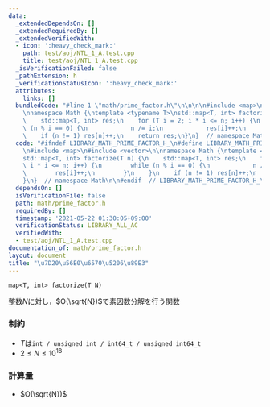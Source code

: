 ```yaml
---
data:
  _extendedDependsOn: []
  _extendedRequiredBy: []
  _extendedVerifiedWith:
  - icon: ':heavy_check_mark:'
    path: test/aoj/NTL_1_A.test.cpp
    title: test/aoj/NTL_1_A.test.cpp
  _isVerificationFailed: false
  _pathExtension: h
  _verificationStatusIcon: ':heavy_check_mark:'
  attributes:
    links: []
  bundledCode: "#line 1 \"math/prime_factor.h\"\n\n\n\n#include <map>\n#include <vector>\n\
    \nnamespace Math {\ntemplate <typename T>\nstd::map<T, int> factorize(T n) {\n\
    \    std::map<T, int> res;\n    for (T i = 2; i * i <= n; i++) {\n        while\
    \ (n % i == 0) {\n            n /= i;\n            res[i]++;\n        }\n    }\n\
    \    if (n != 1) res[n]++;\n    return res;\n}\n}  // namespace Math\n\n\n"
  code: "#ifndef LIBRARY_MATH_PRIME_FACTOR_H_\n#define LIBRARY_MATH_PRIME_FACTOR_H_\n\
    \n#include <map>\n#include <vector>\n\nnamespace Math {\ntemplate <typename T>\n\
    std::map<T, int> factorize(T n) {\n    std::map<T, int> res;\n    for (T i = 2;\
    \ i * i <= n; i++) {\n        while (n % i == 0) {\n            n /= i;\n    \
    \        res[i]++;\n        }\n    }\n    if (n != 1) res[n]++;\n    return res;\n\
    }\n}  // namespace Math\n\n#endif  // LIBRARY_MATH_PRIME_FACTOR_H_\n"
  dependsOn: []
  isVerificationFile: false
  path: math/prime_factor.h
  requiredBy: []
  timestamp: '2021-05-22 01:30:05+09:00'
  verificationStatus: LIBRARY_ALL_AC
  verifiedWith:
  - test/aoj/NTL_1_A.test.cpp
documentation_of: math/prime_factor.h
layout: document
title: "\u7D20\u56E0\u6570\u5206\u89E3"
---
```


```
map<T, int> factorize(T N)
```

整数$N$に対し，$O(\sqrt{N})$で素因数分解を行う関数

### 制約
- $T$は`int / unsigned int / int64_t / unsigned int64_t`
- $2 \leq N \leq 10^18$

### 計算量
- $O(\sqrt{N})$

